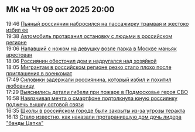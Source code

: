 <h2>МК на Чт 09 окт 2025 20:00</h2><!--2025-10-09 19:46:38-->
<div class="rssn">
  <div><span class="smaller gray hspace">19:46</span> <a class="nodecor" href="https://www.mk.ru/incident/2025/10/09/pyanyy-rossiyanin-nabrosilsya-na-passazhirku-tramvaya-i-zhestoko-izbil-ee.html">Пьяный россиянин набросился на пассажирку трамвая и жестоко избил ее</a></div>
</div>
<div class="rssn">
  <div><span class="smaller gray hspace">19:38</span> <a class="nodecor" href="https://www.mk.ru/incident/2025/10/09/mashina-protaranila-ostanovku-s-lyudmi-v-rossiyskom-regione.html">Автомобиль протаранил остановку с людьми в российском регионе</a></div>
</div>
<div class="rssn">
  <div><span class="smaller gray hspace">19:06</span> <a class="nodecor" href="https://www.mk.ru/incident/2025/10/09/napavshiy-s-nozhom-na-devushku-vozle-parka-v-moskve-manyak-arestovan.html">Напавший с ножом на девушку возле парка в Москве маньяк арестован</a></div>
</div>
<div class="rssn">
  <div><span class="smaller gray hspace">18:06</span> <a class="nodecor" href="https://www.mk.ru/incident/2025/10/09/rossiyanin-obestochil-dom-i-nadrugalsya-nad-khozyaykoy.html">Россиянин обесточил дом и надругался над хозяйкой</a></div>
</div>
<div class="rssn">
  <div><span class="smaller gray hspace">18:05</span> <a class="nodecor" href="https://www.mk.ru/incident/2025/10/09/migrantam-v-rossiyskom-regione-rezko-stalo-plokho-posle-priglasheniya-v-voenkomat.html">Мигрантам в российском регионе резко стало плохо после приглашения в военкомат</a></div>
</div>
<div class="rssn">
  <div><span class="smaller gray hspace">17:49</span> <a class="nodecor" href="https://www.mk.ru/incident/2025/10/09/siloviki-zaderzhali-rossiyanina-kotoryy-izbil-i-pokhitil-lyubovnicu.html">Силовики задержали россиянина, который избил и похитил любовницу</a></div>
</div>
<div class="rssn">
  <div><span class="smaller gray hspace">17:29</span> <a class="nodecor" href="https://www.mk.ru/incident/2025/10/09/vyyasnilis-detali-gibeli-pri-pozhare-v-podmoskove-geroya-svo.html">Выяснились детали гибели при пожаре в Подмосковье героя СВО</a></div>
</div>
<div class="rssn">
  <div><span class="smaller gray hspace">16:58</span> <a class="nodecor" href="https://www.mk.ru/incident/2025/10/09/navyazchivaya-mechta-o-smartfone-podtolknula-yunuyu-rossiyanku-podzhech-vyshku-sotovoy-svyazi.html">Навязчивая мечта о смартфоне подтолкнула юную россиянку поджечь вышку сотовой связи</a></div>
</div>
<div class="rssn">
  <div><span class="smaller gray hspace">16:35</span> <a class="nodecor" href="https://www.mk.ru/incident/2025/10/09/shkoly-v-rossiyskom-gorode-byli-zakrtyt-izza-ugrozy-terakta.html">Школы в российском городе были закрыты из-за угрозы теракта</a></div>
</div>
<div class="rssn">
  <div><span class="smaller gray hspace">16:13</span> <a class="nodecor" href="https://www.mk.ru/incident/2025/10/09/stalo-izvestno-kak-nakazali-protaranivshuyu-dom-doch-lidera-bandy-capka.html">Стало известно, как наказали протаранившую дом дочь лидера &#34;банды Цапка&#34;</a></div>
</div><div class="rssurl gray smaller" style="display:none">https://www.mk.ru/rss/incident/index.xml</div>